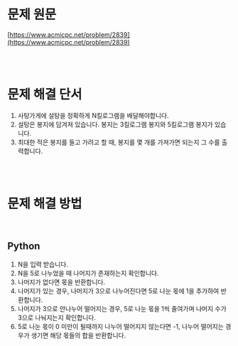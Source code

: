 # 문제 원문

[https://www.acmicpc.net/problem/2839](https://www.acmicpc.net/problem/2839)

<br><br>

# 문제 해결 단서

1. 사탕가게에 설탕을 정확하게 N킬로그램을 배달해야합니다.
2. 설탕은 봉지에 담겨져 있습니다. 봉지는 3킬로그램 봉지와 5킬로그램 봉지가 있습니다.
3. 최대한 적은 봉지를 들고 가려고 할 때, 봉지를 몇 개를 가져가면 되는지 그 수를 출력합니다.

<br><br>

# 문제 해결 방법

<br>

## Python

1. N을 입력 받습니다.
2. N을 5로 나누었을 때 나머지가 존재하는지 확인합니다.
3. 나머지가 없다면 몫을 반환합니다.
4. 나머지가 있는 경우, 나머지가 3으로 나누어진다면 5로 나눈 몫에 1을 추가하여 반환합니다.
5. 나머지가 3으로 안나누어 떨어지는 경우, 5로 나눈 몫을 1씩 줄여가며 나머지 수가 3으로 나눠지는지 확인합니다.
6. 5로 나눈 몫이 0 미만이 될때까지 나누어 떨어지지 않는다면 -1, 나누어 떨어지는 경우가 생기면 해당 몫들의 합을 반환합니다.
